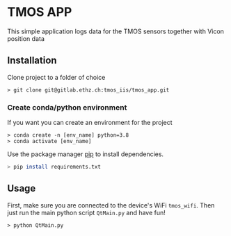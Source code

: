 # TMOS APP

This simple application logs data for the TMOS sensors together with Vicon position data

## Installation

Clone project to a folder of choice

```
> git clone git@gitlab.ethz.ch:tmos_iis/tmos_app.git
```

### Create conda/python environment

If you want you can create an environment for the project

```
> conda create -n [env_name] python=3.8
> conda activate [env_name]
```

Use the package manager [pip](https://pip.pypa.io/en/stable/) to install dependencies.

```bash
> pip install requirements.txt
```

## Usage

First, make sure you are connected to the device's WiFi `tmos_wifi`. Then just run the main python script `QtMain.py` and have fun!

```
> python QtMain.py
```